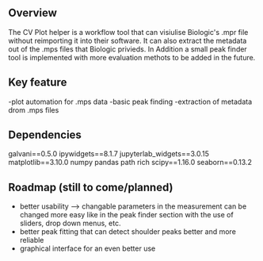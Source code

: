 ## Overview
The CV Plot helper is a workflow tool that can visiulise Biologic's .mpr file without reimporting it into their software. It can also extract the metadata out of the .mps files that Biologic privieds. In Addition a small peak finder tool is implemented with more evaluation methots to be added in the future.


## Key feature
-plot automation for .mps data
-basic peak finding
-extraction of metadata drom .mps files


## Dependencies
galvani==0.5.0
ipywidgets==8.1.7
jupyterlab_widgets==3.0.15
matplotlib==3.10.0
numpy 
pandas 
path
rich
scipy==1.16.0
seaborn==0.13.2


## Roadmap (still to come/planned)
- better usability --> changable parameters in the measurement can be changed more easy like in the peak finder section with the use of sliders, drop down menus, etc.
- better peak fitting that can detect shoulder peaks better and more reliable
- graphical interface for an even better use
